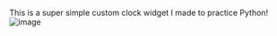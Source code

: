 This is a super simple custom clock widget I made to practice Python!
![image](https://github.com/user-attachments/assets/c719aa74-29ac-4028-8315-3f08916b3ecf)
